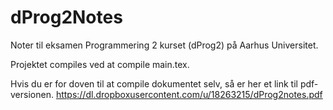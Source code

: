 dProg2Notes
===========

Noter til eksamen Programmering 2 kurset (dProg2) på Aarhus Universitet.

Projektet compiles ved at compile main.tex.

Hvis du er for doven til at compile dokumentet selv, så er her et link til pdf-versionen. 
https://dl.dropboxusercontent.com/u/18263215/dProg2notes.pdf
